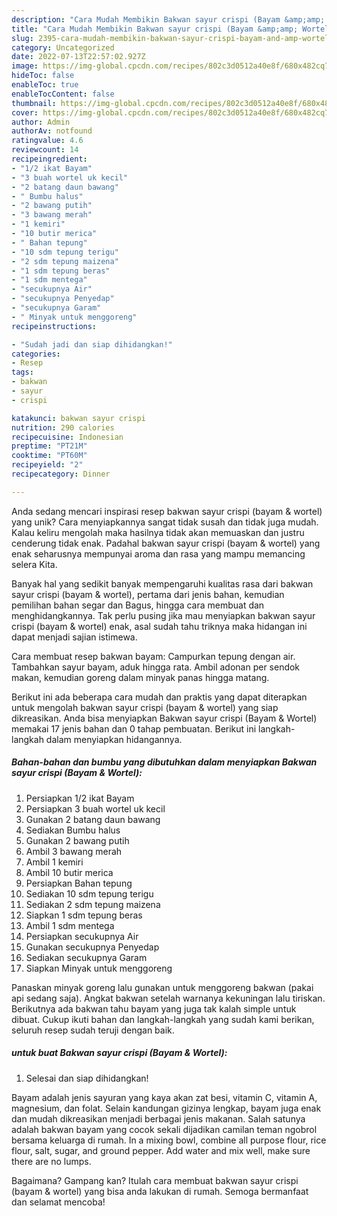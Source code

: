 ```yaml
---
description: "Cara Mudah Membikin Bakwan sayur crispi (Bayam &amp;amp; Wortel) yang Enak"
title: "Cara Mudah Membikin Bakwan sayur crispi (Bayam &amp;amp; Wortel) yang Enak"
slug: 2395-cara-mudah-membikin-bakwan-sayur-crispi-bayam-and-amp-wortel-yang-enak
category: Uncategorized
date: 2022-07-13T22:57:02.927Z
image: https://img-global.cpcdn.com/recipes/802c3d0512a40e8f/680x482cq70/bakwan-sayur-crispi-bayam-wortel-foto-resep-utama.jpg
hideToc: false
enableToc: true
enableTocContent: false
thumbnail: https://img-global.cpcdn.com/recipes/802c3d0512a40e8f/680x482cq70/bakwan-sayur-crispi-bayam-wortel-foto-resep-utama.jpg
cover: https://img-global.cpcdn.com/recipes/802c3d0512a40e8f/680x482cq70/bakwan-sayur-crispi-bayam-wortel-foto-resep-utama.jpg
author: Admin
authorAv: notfound
ratingvalue: 4.6
reviewcount: 14
recipeingredient:
- "1/2 ikat Bayam"
- "3 buah wortel uk kecil"
- "2 batang daun bawang"
- " Bumbu halus"
- "2 bawang putih"
- "3 bawang merah"
- "1 kemiri"
- "10 butir merica"
- " Bahan tepung"
- "10 sdm tepung terigu"
- "2 sdm tepung maizena"
- "1 sdm tepung beras"
- "1 sdm mentega"
- "secukupnya Air"
- "secukupnya Penyedap"
- "secukupnya Garam"
- " Minyak untuk menggoreng"
recipeinstructions:

- "Sudah jadi dan siap dihidangkan!"
categories:
- Resep
tags:
- bakwan
- sayur
- crispi

katakunci: bakwan sayur crispi 
nutrition: 290 calories
recipecuisine: Indonesian
preptime: "PT21M"
cooktime: "PT60M"
recipeyield: "2"
recipecategory: Dinner

---
```





Anda sedang mencari inspirasi resep bakwan sayur crispi (bayam &amp; wortel) yang unik? Cara menyiapkannya sangat tidak susah dan tidak juga mudah. Kalau keliru mengolah maka hasilnya tidak akan memuaskan dan justru cenderung tidak enak. Padahal bakwan sayur crispi (bayam &amp; wortel) yang enak seharusnya mempunyai aroma dan rasa yang mampu memancing selera Kita.





Banyak hal yang sedikit banyak mempengaruhi kualitas rasa dari bakwan sayur crispi (bayam &amp; wortel), pertama dari jenis bahan, kemudian pemilihan bahan segar dan Bagus, hingga cara membuat dan menghidangkannya. Tak perlu pusing jika mau menyiapkan bakwan sayur crispi (bayam &amp; wortel) enak,      asal sudah tahu triknya maka hidangan ini dapat menjadi sajian istimewa.














Cara membuat resep bakwan bayam: Campurkan tepung dengan air. Tambahkan sayur bayam, aduk hingga rata. Ambil adonan per sendok makan, kemudian goreng dalam minyak panas hingga matang.






Berikut ini ada beberapa cara mudah dan praktis yang dapat diterapkan untuk mengolah bakwan sayur crispi (bayam &amp; wortel) yang siap dikreasikan. Anda bisa menyiapkan Bakwan sayur crispi (Bayam &amp; Wortel) memakai 17 jenis bahan dan 0 tahap pembuatan. Berikut ini langkah-langkah dalam menyiapkan hidangannya.

<!--inarticleads1-->

##### Bahan-bahan dan bumbu yang dibutuhkan dalam menyiapkan Bakwan sayur crispi (Bayam &amp; Wortel):

1. Persiapkan 1/2 ikat Bayam
1. Persiapkan 3 buah wortel uk kecil
1. Gunakan 2 batang daun bawang
1. Sediakan  Bumbu halus
1. Gunakan 2 bawang putih
1. Ambil 3 bawang merah
1. Ambil 1 kemiri
1. Ambil 10 butir merica
1. Persiapkan  Bahan tepung
1. Sediakan 10 sdm tepung terigu
1. Sediakan 2 sdm tepung maizena
1. Siapkan 1 sdm tepung beras
1. Ambil 1 sdm mentega
1. Persiapkan secukupnya Air
1. Gunakan secukupnya Penyedap
1. Sediakan secukupnya Garam
1. Siapkan  Minyak untuk menggoreng


Panaskan minyak goreng lalu gunakan untuk menggoreng bakwan (pakai api sedang saja). Angkat bakwan setelah warnanya kekuningan lalu tiriskan. Berikutnya ada bakwan tahu bayam yang juga tak kalah simple untuk dibuat. Cukup ikuti bahan dan langkah-langkah yang sudah kami berikan, seluruh resep sudah teruji dengan baik. 

<!--inarticleads2-->

#####  untuk buat Bakwan sayur crispi (Bayam &amp; Wortel):


1. Selesai dan siap dihidangkan!

Bayam adalah jenis sayuran yang kaya akan zat besi, vitamin C, vitamin A, magnesium, dan folat. Selain kandungan gizinya lengkap, bayam juga enak dan mudah dikreasikan menjadi berbagai jenis makanan. Salah satunya adalah bakwan bayam yang cocok sekali dijadikan camilan teman ngobrol bersama keluarga di rumah. In a mixing bowl, combine all purpose flour, rice flour, salt, sugar, and ground pepper. Add water and mix well, make sure there are no lumps. 

Bagaimana? Gampang kan? Itulah cara membuat bakwan sayur crispi (bayam &amp; wortel) yang bisa anda lakukan di rumah. Semoga bermanfaat dan selamat mencoba!
